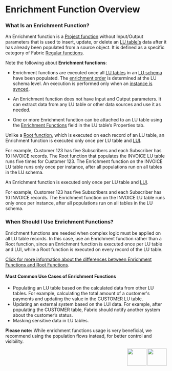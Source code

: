 # Enrichment Function Overview

### What Is an Enrichment Function? 

An Enrichment function is a [Project function](/articles/07_table_population/08_project_functions.md) without Input/Output parameters that is used to insert, update, or delete an [LU table's](/articles/06_LU_tables/01_LU_tables_overview.md) data after it has already been populated from a source object. It is defined as a specific category of Fabric [Regular functions](/articles/07_table_population/08_project_functions.md#regular-function).

Note the following about **Enrichment functions**:

- Enrichment functions are executed once all [LU tables](/articles/06_LU_tables/01_LU_tables_overview.md) in an [LU schema](/articles/03_logical_units/03_LU_schema_window.md) have been populated. The [enrichment order](/articles/03_logical_units/14_edit%20enrichment%20order.md#edit-enrichment-order) is determined at the LU schema level. An execution is performed only when an [instance is synced](/articles/14_sync_LU_instance/01_sync_LUI_overview.md).

- An Enrichment function does not have Input and Output parameters. It can extract data from any LU table or other data sources and use it as needed.

- One or more Enrichment function can be attached to an LU table using the [Enrichment Functions](/articles/06_LU_tables/04_table_properties.md#enrichment-functions) field in the LU table’s Properties tab.


<studio>

Unlike a [Root function](/articles/07_table_population/11_1_creating_or_editing_a_root_function.md), which is executed on each record of an LU table, an Enrichment function is executed only once per LU table and [LUI](/articles/01_fabric_overview/02_fabric_glossary.md#lui). 

For example, Customer 123 has five Subscribers and each Subscriber has 10 INVOICE records. The Root function that populates the INVOICE LU table runs five times for Customer 123. The Enrichment function on the INVOICE LU table runs only once per instance, after all populations run on all tables in the LU schema.

</studio>

<web>

An Enrichment function is executed only once per LU table and [LUI](/articles/01_fabric_overview/02_fabric_glossary.md#lui). 

For example, Customer 123 has five Subscribers and each Subscriber has 10 INVOICE records. The Enrichment function on the INVOICE LU table runs only once per instance, after all populations run on all tables in the LU schema.

</web>



### When Should I Use Enrichment Functions?

Enrichment functions are needed when complex logic must be applied on all LU table records. <studio> In this case, use an Enrichment function rather than a Root function, since an Enrichment function is executed once per LU table and LUI, while a Root function is executed on every record of the LU table.

[Click for more information about the differences between Enrichment Functions and Root Functions](/articles/10_enrichment_function/02_enrichment_vs_root_func_comparison_analysis.md).

</studio>

#### Most Common Use Cases of Enrichment Functions 

- Populating an LU table based on the calculated data from other LU tables. For example, calculating the total amount of a customer's payments and updating the value in the CUSTOMER LU table.
- Updating an external system based on the LUI data. For example, after populating the CUSTOMER table, Fabric should notify another system about the customer’s status. 
- Masking sensitive data in LU tables.



<web>

**Please note:** While enrichment functions usage is very beneficial, we recommend using the population flows instead, for better control and visibility.

</web>

<studio>

[<img align="right" width="60" height="54" src="/articles/images/Next.png">](/articles/10_enrichment_function/02_enrichment_vs_root_func_comparison_analysis.md)

</studio>

<web>

[<img align="right" width="60" height="54" src="/articles/images/Next.png">](/articles/10_enrichment_function/03_create_edit_enrichment_function.md)

</web>

 

 
